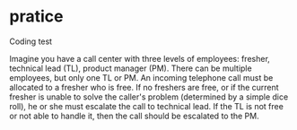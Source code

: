 # pratice
Coding test

Imagine you have a call center with three levels of employees: fresher, technical lead (TL), product manager (PM). There can be multiple employees, but only one TL or PM. An incoming telephone call must be allocated to a fresher who is free. If no freshers are free, or if the current fresher is unable to solve the caller's problem (determined by a simple dice roll), he or she must escalate the call to technical lead. If the TL is not free or not able to handle it, then the call should be escalated to the PM.
